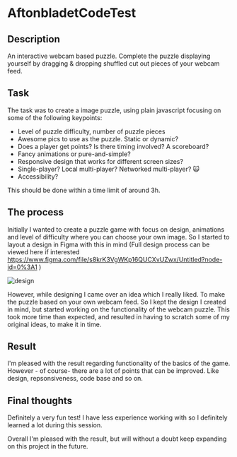 # AftonbladetCodeTest


## Description
An interactive webcam based puzzle. Complete the puzzle displaying yourself by dragging & dropping shuffled cut out pieces of your webcam feed.

## Task
The task was to create a image puzzle, using plain javascript focusing on some of the following keypoints:

-   Level of puzzle difficulty, number of puzzle pieces
-   Awesome pics to use as the puzzle. Static or dynamic?
-   Does a player get points? Is there timing involved? A scoreboard?
-   Fancy animations or pure-and-simple?
-   Responsive design that works for different screen sizes?
-   Single-player? Local multi-player? Networked multi-player? 🙀
-   Accessibility?

This should be done within a time limit of around 3h.

## The process
Initially I wanted to create a puzzle game with focus on design, animations and level of difficulty where you can choose your own image.
So I started to layout a design in Figma with this in mind (Full design process can be viewed here if interested https://www.figma.com/file/s8krK3VgWKp16QUCXvUZwx/Untitled?node-id=0%3A1 )

![design](https://user-images.githubusercontent.com/53311520/154683540-91c340cd-e888-4678-b883-99bf7112f029.png)


However, while designing I came over an idea which I really liked. To make the puzzle based on your own webcam feed.
So I kept the design I created in mind, but started working on the functionality of the webcam puzzle.
This took more time than expected, and resulted in having to scratch some of my original ideas, to make it in time.


## Result
I'm pleased with the result regarding functionality of the basics of the game. However - of course-  there are a lot of points that can be improved. Like design, repsonsiveness, code base and so on.

## Final thoughts
Definitely a very fun test! I have less experience working with <canvas> so I definitely learned a lot during this session.

Overall I'm pleased with the result, but will without a doubt keep expanding on this project in the future.

